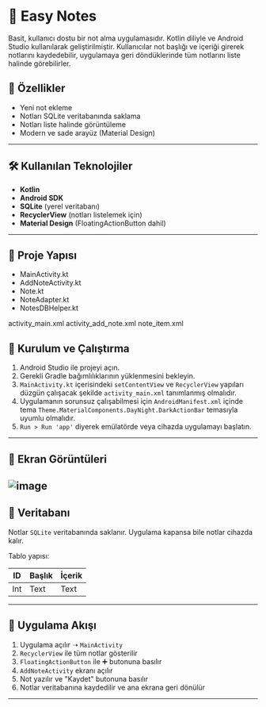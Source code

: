 # 📝 Easy Notes

Basit, kullanıcı dostu bir not alma uygulamasıdır. Kotlin diliyle ve Android Studio kullanılarak geliştirilmiştir. Kullanıcılar not başlığı ve içeriği girerek notlarını kaydedebilir, uygulamaya geri döndüklerinde tüm notlarını liste halinde görebilirler.

## 📱 Özellikler

- Yeni not ekleme
- Notları SQLite veritabanında saklama
- Notları liste halinde görüntüleme
- Modern ve sade arayüz (Material Design)

---

## 🛠️ Kullanılan Teknolojiler

- **Kotlin**
- **Android SDK**
- **SQLite** (yerel veritabanı)
- **RecyclerView** (notları listelemek için)
- **Material Design** (FloatingActionButton dahil)

---

## 📂 Proje Yapısı
- MainActivity.kt
- AddNoteActivity.kt
- Note.kt
- NoteAdapter.kt
- NotesDBHelper.kt

activity_main.xml
activity_add_note.xml
note_item.xml




## 🚀 Kurulum ve Çalıştırma

1. Android Studio ile projeyi açın.
2. Gerekli Gradle bağımlılıklarının yüklenmesini bekleyin.
3. `MainActivity.kt` içerisindeki `setContentView` ve `RecyclerView` yapıları düzgün çalışacak şekilde `activity_main.xml` tanımlanmış olmalıdır.
4. Uygulamanın sorunsuz çalışabilmesi için `AndroidManifest.xml` içinde tema `Theme.MaterialComponents.DayNight.DarkActionBar` temasıyla uyumlu olmalıdır.
5. `Run > Run 'app'` diyerek emülatörde veya cihazda uygulamayı başlatın.

---

## 📸 Ekran Görüntüleri

![image](https://github.com/user-attachments/assets/e8f9994a-b29a-4005-b6cf-a34cfd93f072)
---

## 💾 Veritabanı

Notlar `SQLite` veritabanında saklanır. Uygulama kapansa bile notlar cihazda kalır.

Tablo yapısı:

| ID | Başlık | İçerik |
|----|--------|--------|
| Int | Text  | Text   |

---

## 📌 Uygulama Akışı

1. Uygulama açılır ➝ `MainActivity`
2. `RecyclerView` ile tüm notlar gösterilir
3. `FloatingActionButton` ile ➕ butonuna basılır
4. `AddNoteActivity` ekranı açılır
5. Not yazılır ve "Kaydet" butonuna basılır
6. Notlar veritabanına kaydedilir ve ana ekrana geri dönülür

---


